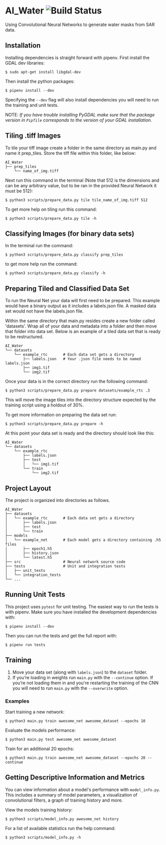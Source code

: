 # AI_Water ![Build Status](https://codebuild.us-east-1.amazonaws.com/badges?uuid=eyJlbmNyeXB0ZWREYXRhIjoidUtONGNXUzYvWDJod3V6MU9JMG95YlY3ZHUySXl2ZWtlQVd3V00xY3RwK3JMenFjM1ZuSHJpRzdEcjhKY1B5QmI0THZoTlI0ZGk4T0F0KzUydHVIRjVjPSIsIml2UGFyYW1ldGVyU3BlYyI6ImExM2llSGhpOE80OXhYczIiLCJtYXRlcmlhbFNldFNlcmlhbCI6MX0%3D&branch=master)
Using Convolutional Neural Networks to generate water masks from SAR data.

## Installation

Installing dependencies is straight forward with pipenv. First install the
GDAL dev libraries:
```terminal
$ sudo apt-get install libgdal-dev
```

Then install the python packages:
```terminal
$ pipenv install --dev
```
Specifying the `--dev` flag will also install dependencies you will need to run
the training and unit tests.

NOTE: *If you have trouble installing PyGDAL make sure that the package version
in `Pipfile` corresponds to the version of your GDAL installation.*

## Tiling .tiff Images
To tile your tiff image create a folder in the same directory as
main.py and name it prep_tiles. Store the tiff file within this
folder, like below:
```
AI_Water
├── prep_tiles
    └── name_of_img.tiff
```
Next run this command in the terminal (Note that 512 is the dimensions and
can be any arbitrary value, but to be ran in the provided Neural Network
it must be 512):

```terminal
$ python3 scripts/prepare_data.py tile tile_name_of_img.tiff 512
```
To get more help on tiling run this
command:

```terminal
$ python3 scripts/prepare_data.py tile -h
```

## Classifying Images (for binary data sets)
In the terminal run the command:
```terminal
$ python3 scripts/prepare_data.py classify prep_tiles
```

to get more help run the command:
```terminal
$ python3 scripts/prepare_data.py classify -h
```

## Preparing Tiled and Classified Data Set
To run the Neural Net your data will first need to be prepared. This example
would have a binary output as it includes a labels.json file. A masked data set
would not have the labels.json file.

Within the same directory that main.py resides create a new folder called
'datasets'. Wrap all of your data and metadata into a folder and then move that
folder into data set. Below is an example of a tiled data set that is ready to
be restructured.

```
AI_Water
└── datasets
    └── example_rtc       # Each data set gets a directory
        ├── labels.json   # Your .json file needs to be named labels.json
        ├── img1.tif
        └── img2.tif
```

Once your data is in the correct directory run the following command:

```terminal
$ python3 scripts/prepare_data.py prepare datasets/example_rtc .3
```

This will move the image tiles into the directory structure expected by the
training script using a holdout of 30%.

To get more information on preparing the data set run:
```terminal
$ python3 scripts/prepare_data.py prepare -h
```

At this point your data set is ready and the directory should look like this:

```
AI_Water
└── datasets
    └── example_rtc
        ├── labels.json
        ├── test
        │   └── img1.tif
        └── train
            └── img2.tif
```

## Project Layout

The project is organized into directories as follows.

```
AI_Water
├── datasets
│   └── example_rtc       # Each data set gets a directory
│       ├── labels.json
│       ├── test
│       └── train
├── models
│   └── example_net       # Each model gets a directory containing .h5 files
│       ├── epoch1.h5
│       ├── history.json
│       └── latest.h5
├── src                   # Neural network source code
├── tests                 # Unit and integration tests
│   ├── unit_tests
│   └── integration_tests
└── ...
```

## Running Unit Tests
This project uses `pytest` for unit testing. The easiest way to run the tests is
with pipenv. Make sure you have installed the development dependencies with:
```terminal
$ pipenv install --dev
```
Then you can run the tests and get the full report with:
```terminal
$ pipenv run tests
```

## Training
1. Move your data set (along with `labels.json`) to the `dataset` folder.
2. If you’re loading in weights run `main.py` with the `--continue` option.
If you’re not loading them in and you're restarting the training of the CNN you
will need to run `main.py` with the `--overwrite` option.

### Examples

Start training a new network:
```terminal
$ python3 main.py train awesome_net awesome_dataset --epochs 10
```

Evaluate the models performance:
```terminal
$ python3 main.py test awesome_net awesome_dataset
```

Train for an additional 20 epochs:
```terminal
$ python3 main.py train awesome_net awesome_dataset --epochs 20 --continue
```

## Getting Descriptive Information and Metrics
You can view information about a model's performance with `model_info.py`. This
includes a summary of model parameters, a visualization of convolutional
filters, a graph of training history and more.

View the models training history:
```terminal
$ python3 scripts/model_info.py awesome_net history
```

For a list of available statistics run the help command:
```terminal
$ python3 scripts/model_info.py -h
```
